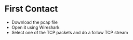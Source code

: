 # First Contact

* Download the pcap file
* Open it using Wireshark
* Select one of the TCP packets and do a follow TCP stream
